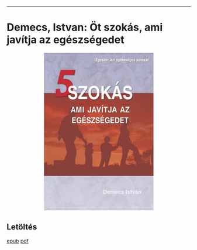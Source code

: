 <hr/>

# <a name="id_470">Demecs, Istvan: Öt szokás, ami javítja az egészségedet </a>
<center><img src="https://github.com/BercziSandor/calibre_lib/raw/main/main/Demecs%2C%20Istvan/Ot%20szokas%2C%20ami%20javitja%20az%20egeszsegedet%20%28470%29/cover.jpg" alt="cover" width="300"/></center>

## Letöltés
[epub](https://github.com/BercziSandor/calibre_lib/raw/main/main/Demecs%2C%20Istvan/Ot%20szokas%2C%20ami%20javitja%20az%20egeszsegedet%20%28470%29/Ot%20szokas%2C%20ami%20javitja%20az%20egesz%20-%20Demecs%2C%20Istvan.epub) 
 [pdf](https://github.com/BercziSandor/calibre_lib/raw/main/main/Demecs%2C%20Istvan/Ot%20szokas%2C%20ami%20javitja%20az%20egeszsegedet%20%28470%29/Ot%20szokas%2C%20ami%20javitja%20az%20egeszsegedet%20-%20Demecs%2C%20Istvan.pdf)

